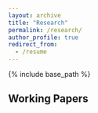 ```yaml
---
layout: archive
title: "Research"
permalink: /research/
author_profile: true
redirect_from:
  - /resume
---
```


{% include base_path %}

## Working Papers

<style>
  .paper{margin:1.25rem 0 2rem;}
  .paper-title{margin:0 0 .2em 0; line-height:1.25;}
  .paper-meta{font-size:.95em; margin:0 0 .1em 0;}
  .paper-id{font-size:.9em; color:#777; margin:0;}
  .paper-id a{color:#777; text-decoration:none;}
  .abs-btn{font-size:.9em; padding:2px 6px; margin:.35em 0 0 0; background:none; border:none; color:#555; cursor:pointer; font-weight:500;}
  .abs-btn:hover{text-decoration:underline;}
  .abstract{display:none; margin:.5em 0 0 1rem; font-size:.9em;}
</style>

<!--
<div class="paper">
  <p class="paper-title">
    <a href=""><strong>Delivering Higher Pay? The Impacts of a Task-Level Pay Standard in the Gig Economy</strong></a><br>
    (with <a href="https://sites.google.com/view/andygarin/home">Andrew Garin</a> and
    <a href="https://www.andrew.cmu.edu/user/bkovak/">Brian Kovak</a>), September 2025
  </p>
  
  <p class="paper-id">
    How does a task-level minimum pay requirement for gig workers affect their earnings and employment?
  </p>

  <button id="btn-abs1" class="abs-btn"
          onclick="toggleAbstract('abs1','btn-abs1')">Abstract +</button>
  <div id="abs1" class="abstract">
    
  </div>
</div>
-->



<script>
function toggleAbstract(divId, btnId) {
  var x = document.getElementById(divId);
  var btn = document.getElementById(btnId);
  if (x.style.display === "none") {
    x.style.display = "block";
    btn.textContent = "Abstract –";
  } else {
    x.style.display = "none";
    btn.textContent = "Abstract +";
  }
}
</script>
